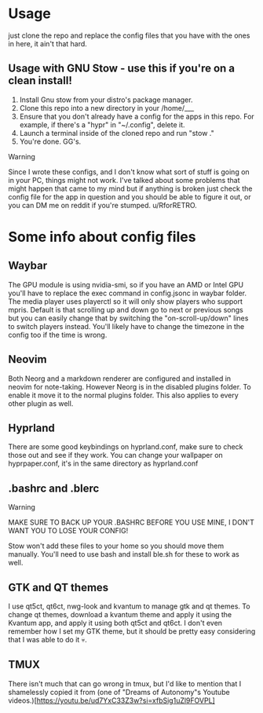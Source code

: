 # Usage 
just clone the repo and replace the config files that you have with the ones in here, it ain't that hard.

## Usage with GNU Stow - use this if you're on a clean install!
1. Install Gnu stow from your distro's package manager.
2. Clone this repo into a new directory in your /home/___
3. Ensure that you don't already have a config for the apps in this repo. For example, if there's a "hypr" in "~/.config", delete it.
4. Launch a terminal inside of the cloned repo and run "stow ."
5. You're done. GG's.

> [!WARNING]
> Since I wrote these configs, and I don't know what sort of stuff is going on in your PC, things might not work. I've talked about some problems that might happen that came to my mind but if anything is broken just check the config file for the app in question and you should be able to figure it out, or you can DM me on reddit if you're stumped. u/RforRETRO. 

# Some info about config files

## Waybar
The GPU module is using nvidia-smi, so if you have an AMD or Intel GPU you'll have to replace the exec command in config.jsonc in waybar folder. The media player uses playerctl so it will only show players who support mpris. Default is that scrolling up and down go to next or previous songs but you can easily change that by switching the "on-scroll-up/down" lines to switch players instead. You'll likely have to change the timezone in the config too if the time is wrong. 

## Neovim
Both Neorg and a markdown renderer are configured and installed in neovim for note-taking. However Neorg is in the disabled plugins folder. To enable it move it to the normal plugins folder. This also applies to every other plugin as well.

## Hyprland
There are some good keybindings on hyprland.conf, make sure to check those out and see if they work. You can change your wallpaper on hyprpaper.conf, it's in the same directory as hyprland.conf

## .bashrc and .blerc
> [!WARNING]
> MAKE SURE TO BACK UP YOUR .BASHRC BEFORE YOU USE MINE, I DON'T WANT YOU TO LOSE YOUR CONFIG!

Stow won't add these files to your home so you should move them manually. You'll need to use bash and install ble.sh for these to work as well.

## GTK and QT themes
I use qt5ct, qt6ct, nwg-look and kvantum to manage gtk and qt themes. To change qt themes, download a kvantum theme and apply it using the Kvantum app, and apply it using both qt5ct and qt6ct. I don't even remember how I set my GTK theme, but it should be pretty easy considering that I was able to do it 💀.

## TMUX
There isn't much that can go wrong in tmux, but I'd like to mention that I shamelessly copied it from (one of "Dreams of Autonomy"s Youtube videos.)[https://youtu.be/ud7YxC33Z3w?si=xfbSig1uZl9FOVPL]



